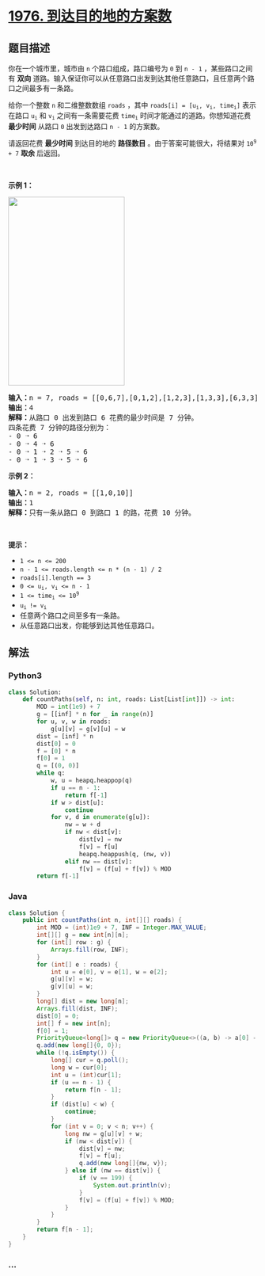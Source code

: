 # [1976. 到达目的地的方案数](https://leetcode-cn.com/problems/number-of-ways-to-arrive-at-destination)



## 题目描述

<!-- 这里写题目描述 -->

<p>你在一个城市里，城市由 <code>n</code>&nbsp;个路口组成，路口编号为&nbsp;<code>0</code>&nbsp;到&nbsp;<code>n - 1</code>&nbsp;，某些路口之间有 <strong>双向</strong>&nbsp;道路。输入保证你可以从任意路口出发到达其他任意路口，且任意两个路口之间最多有一条路。</p>

<p>给你一个整数&nbsp;<code>n</code>&nbsp;和二维整数数组&nbsp;<code>roads</code>&nbsp;，其中&nbsp;<code>roads[i] = [u<sub>i</sub>, v<sub>i</sub>, time<sub>i</sub>]</code>&nbsp;表示在路口&nbsp;<code>u<sub>i</sub></code>&nbsp;和&nbsp;<code>v<sub>i</sub></code>&nbsp;之间有一条需要花费&nbsp;<code>time<sub>i</sub></code>&nbsp;时间才能通过的道路。你想知道花费 <strong>最少时间</strong>&nbsp;从路口&nbsp;<code>0</code>&nbsp;出发到达路口&nbsp;<code>n - 1</code>&nbsp;的方案数。</p>

<p>请返回花费 <strong>最少时间</strong>&nbsp;到达目的地的 <strong>路径数目</strong>&nbsp;。由于答案可能很大，将结果对&nbsp;<code>10<sup>9</sup> + 7</code>&nbsp;<strong>取余</strong>&nbsp;后返回。</p>

<p>&nbsp;</p>

<p><strong>示例 1：</strong></p>
<img alt="" src="https://assets.leetcode.com/uploads/2021/07/17/graph2.png" style="width: 235px; height: 381px;">
<pre><b>输入：</b>n = 7, roads = [[0,6,7],[0,1,2],[1,2,3],[1,3,3],[6,3,3],[3,5,1],[6,5,1],[2,5,1],[0,4,5],[4,6,2]]
<b>输出：</b>4
<b>解释：</b>从路口 0 出发到路口 6 花费的最少时间是 7 分钟。
四条花费 7 分钟的路径分别为：
- 0 ➝ 6
- 0 ➝ 4 ➝ 6
- 0 ➝ 1 ➝ 2 ➝ 5 ➝ 6
- 0 ➝ 1 ➝ 3 ➝ 5 ➝ 6
</pre>

<p><strong>示例 2：</strong></p>

<pre><b>输入：</b>n = 2, roads = [[1,0,10]]
<b>输出：</b>1
<b>解释：</b>只有一条从路口 0 到路口 1 的路，花费 10 分钟。
</pre>

<p>&nbsp;</p>

<p><strong>提示：</strong></p>

<ul>
	<li><code>1 &lt;= n &lt;= 200</code></li>
	<li><code>n - 1 &lt;= roads.length &lt;= n * (n - 1) / 2</code></li>
	<li><code>roads[i].length == 3</code></li>
	<li><code>0 &lt;= u<sub>i</sub>, v<sub>i</sub> &lt;= n - 1</code></li>
	<li><code>1 &lt;= time<sub>i</sub> &lt;= 10<sup>9</sup></code></li>
	<li><code>u<sub>i </sub>!= v<sub>i</sub></code></li>
	<li>任意两个路口之间至多有一条路。</li>
	<li>从任意路口出发，你能够到达其他任意路口。</li>
</ul>


## 解法

<!-- 这里可写通用的实现逻辑 -->

<!-- tabs:start -->

### **Python3**

<!-- 这里可写当前语言的特殊实现逻辑 -->

```python
class Solution:
    def countPaths(self, n: int, roads: List[List[int]]) -> int:
        MOD = int(1e9) + 7
        g = [[inf] * n for _ in range(n)]
        for u, v, w in roads:
            g[u][v] = g[v][u] = w
        dist = [inf] * n
        dist[0] = 0
        f = [0] * n
        f[0] = 1
        q = [(0, 0)]
        while q:
            w, u = heapq.heappop(q)
            if u == n - 1:
                return f[-1]
            if w > dist[u]:
                continue
            for v, d in enumerate(g[u]):
                nw = w + d
                if nw < dist[v]:
                    dist[v] = nw
                    f[v] = f[u]
                    heapq.heappush(q, (nw, v))
                elif nw == dist[v]:
                    f[v] = (f[u] + f[v]) % MOD
        return f[-1]

```

### **Java**

<!-- 这里可写当前语言的特殊实现逻辑 -->

```java
class Solution {
    public int countPaths(int n, int[][] roads) {
        int MOD = (int)1e9 + 7, INF = Integer.MAX_VALUE;
        int[][] g = new int[n][n];
        for (int[] row : g) {
            Arrays.fill(row, INF);
        }
        for (int[] e : roads) {
            int u = e[0], v = e[1], w = e[2];
            g[u][v] = w;
            g[v][u] = w;
        }
        long[] dist = new long[n];
        Arrays.fill(dist, INF);
        dist[0] = 0;
        int[] f = new int[n];
        f[0] = 1;
        PriorityQueue<long[]> q = new PriorityQueue<>((a, b) -> a[0] - b[0] > 0 ? 1 : -1);
        q.add(new long[]{0, 0});
        while (!q.isEmpty()) {
            long[] cur = q.poll();
            long w = cur[0];
            int u = (int)cur[1];
            if (u == n - 1) {
                return f[n - 1];
            }
            if (dist[u] < w) {
                continue;
            }
            for (int v = 0; v < n; v++) {
                long nw = g[u][v] + w;
                if (nw < dist[v]) {
                    dist[v] = nw;
                    f[v] = f[u];
                    q.add(new long[]{nw, v});
                } else if (nw == dist[v]) {
                    if (v == 199) {
                        System.out.println(v);
                    }
                    f[v] = (f[u] + f[v]) % MOD;
                }
            }
        }
        return f[n - 1];
    }
}
```

### **...**

```

```

<!-- tabs:end -->
